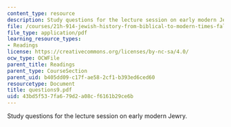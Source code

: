 ```yaml
---
content_type: resource
description: Study questions for the lecture session on early modern Jewry.
file: /courses/21h-914-jewish-history-from-biblical-to-modern-times-fall-2007/43bd5f537fa679d2a08cf6161b29ce6b_questions9.pdf
file_type: application/pdf
learning_resource_types:
- Readings
license: https://creativecommons.org/licenses/by-nc-sa/4.0/
ocw_type: OCWFile
parent_title: Readings
parent_type: CourseSection
parent_uid: b405dd09-c17f-ae58-2cf1-b393ed6ced60
resourcetype: Document
title: questions9.pdf
uid: 43bd5f53-7fa6-79d2-a08c-f6161b29ce6b
---
```

Study questions for the lecture session on early modern Jewry.
